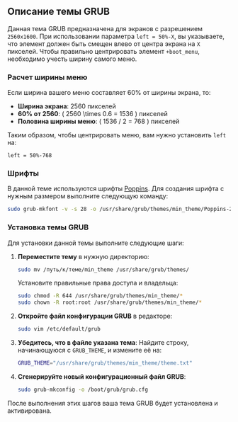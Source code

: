 ## Описание темы GRUB

Данная тема GRUB предназначена для экранов с разрешением `2560x1600`. При использовании параметра `left = 50%-X`, вы указываете, что элемент должен быть смещен влево от центра экрана на `X` пикселей. Чтобы правильно центрировать элемент `+boot_menu`, необходимо учесть ширину самого меню.

### Расчет ширины меню

Если ширина вашего меню составляет 60% от ширины экрана, то:

- **Ширина экрана**: 2560 пикселей
- **60% от 2560**: \( 2560 \times 0.6 = 1536 \) пикселей
- **Половина ширины меню**: \( 1536 / 2 = 768 \) пикселей

Таким образом, чтобы центрировать меню, вам нужно установить `left` на:

```plaintext
left = 50%-768
```

### Шрифты

В данной теме используются шрифты [Poppins](https://fonts.google.com/specimen/Poppins). 
Для создания шрифта с нужным размером выполните следующую команду:

```bash
sudo grub-mkfont -v -s 28 -o /usr/share/grub/themes/min_theme/Poppins-28.pf2 Poppins-Regular.ttf 
```

### Установка темы GRUB

Для установки данной темы выполните следующие шаги:

1. **Переместите тему** в нужную директорию:
   ```sh
   sudo mv /путь/к/теме/min_theme /usr/share/grub/themes/
   ```
   Установите правильные права доступа и владельца:
   ```sh
   sudo chmod -R 644 /usr/share/grub/themes/min_theme/*
   sudo chown -R root:root /usr/share/grub/themes/min_theme/*
   ```

2. **Откройте файл конфигурации GRUB** в редакторе:
   ```sh
   sudo vim /etc/default/grub
   ```

3. **Убедитесь, что в файле указана тема**:
   Найдите строку, начинающуюся с `GRUB_THEME`, и измените её на:
   ```sh
   GRUB_THEME="/usr/share/grub/themes/min_theme/theme.txt"
   ```

4. **Сгенерируйте новый конфигурационный файл GRUB**:
   ```sh
   sudo grub-mkconfig -o /boot/grub/grub.cfg
   ```

После выполнения этих шагов ваша тема GRUB будет установлена и активирована.